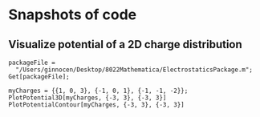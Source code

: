 # Snapshots of code


## Visualize potential of a 2D charge distribution

```
packageFile = 
  "/Users/ginnocen/Desktop/8022Mathematica/ElectrostaticsPackage.m";
Get[packageFile];

myCharges = {{1, 0, 3}, {-1, 0, 1}, {-1, -1, -2}};
PlotPotential3D[myCharges, {-3, 3}, {-3, 3}]
PlotPotentialContour[myCharges, {-3, 3}, {-3, 3}]
```
